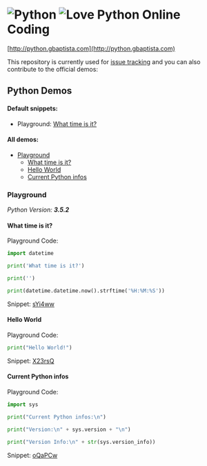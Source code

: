 ![Python](http://python.gbaptista.com/assets/icons/python-24-ca946946bc0b2ef8875de9d279c8e7c594ab17815ac6b4a885590b3789abe93a.png) ![Love](http://python.gbaptista.com/assets/icons/heart-24-32727c879e61bc07a0ed0ae911c9dcd6363b27c7705f7ede2f3557c1c3f41c77.png) Python Online Coding
=================
[http://python.gbaptista.com](http://python.gbaptista.com)

This repository is currently used for [issue tracking](https://github.com/gbaptista/python.gbaptista.com/issues) and you can also contribute to the official demos:

## Python Demos

#### Default snippets:

- Playground: [What time is it?](#what-time-is-it)

#### All demos:

* [Playground](#playground)
  - [What time is it?](#what-time-is-it)
  - [Hello World](#hello-world)
  - [Current Python infos](#current-python-infos)

### Playground

_Python Version: **3.5.2**_

#### What time is it?

Playground Code:
```python
import datetime

print('What time is it?')

print('')

print(datetime.datetime.now().strftime('%H:%M:%S'))
```
Snippet: [sYi4ww](http://python.gbaptista.com/playground/sYi4ww?demo=true)

#### Hello World

Playground Code:
```python
print("Hello World!")
```
Snippet: [X23rsQ](http://python.gbaptista.com/playground/X23rsQ?demo=true)

#### Current Python infos

Playground Code:
```python
import sys

print("Current Python infos:\n")

print("Version:\n" + sys.version + "\n")

print("Version Info:\n" + str(sys.version_info))
```
Snippet: [oQaPCw](http://python.gbaptista.com/playground/oQaPCw?demo=true)
